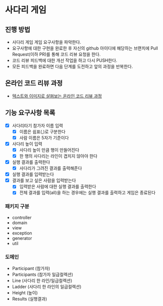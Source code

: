 # 사다리 게임
## 진행 방법
* 사다리 게임 게임 요구사항을 파악한다.
* 요구사항에 대한 구현을 완료한 후 자신의 github 아이디에 해당하는 브랜치에 Pull Request(이하 PR)를 통해 코드 리뷰 요청을 한다.
* 코드 리뷰 피드백에 대한 개선 작업을 하고 다시 PUSH한다.
* 모든 피드백을 완료하면 다음 단계를 도전하고 앞의 과정을 반복한다.

## 온라인 코드 리뷰 과정
* [텍스트와 이미지로 살펴보는 온라인 코드 리뷰 과정](https://github.com/nextstep-step/nextstep-docs/tree/master/codereview)

## 기능 요구사항 목록
- [X] 사다리타기 참가자 이름 입력
  - [X] 이름은 쉽표(,)로 구분한다
  - [X] 사람 이름은 5자가 기준이다
- [X] 사다리 높이 입력
  - [X] 사다리 높이 만큼 행이 만들어진다
  - [X] 한 행의 사다리는 라인이 겹치지 않아야 한다
- [X] 실행 결과를 출력한다
  - [X] 사다리가 그려진 결과를 출력해준다
- [X] 실행 결과를 입력받는다
- [X] 결과를 보고 싶은 사람을 입력받는다
  - [X] 입력받은 사람에 대한 실행 결과를 출력한다
  - [X] 전체 결과를 입력(all)을 하는 경우에는 실행 결과를 출력하고 게임은 종료된다

### 패키지 구분
- controller
- domain
- view
- exception
- generator
- util

### 도메인
- Participant (참가자)
- Participants (참가자 일급컬렉션)
- Line (사다리 한 라인/일급컬렉션)
- Ladder (사다리 한 라인의 일급컬렉션)
- Height (높이)
- Results (실행결과)